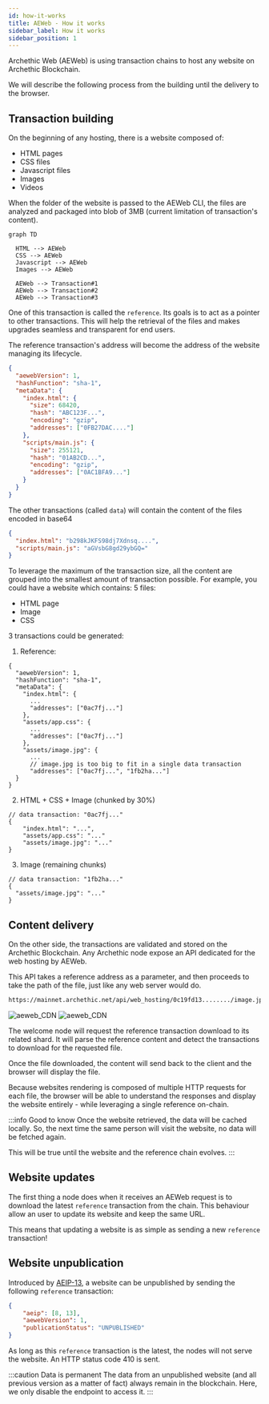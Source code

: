 ```yaml
---
id: how-it-works
title: AEWeb - How it works
sidebar_label: How it works
sidebar_position: 1
---
```


Archethic Web (AEWeb) is using transaction chains to host any website on Archethic Blockchain.

We will describe the following process from the building until the delivery to the browser.

## Transaction building

On the beginning of any hosting, there is a website composed of:

- HTML pages
- CSS files
- Javascript files
- Images
- Videos

When the folder of the website is passed to the AEWeb CLI, the files are analyzed and packaged into blob of 3MB (current limitation of transaction's content).

```mermaid
graph TD

  HTML --> AEWeb
  CSS --> AEWeb
  Javascript --> AEWeb
  Images --> AEWeb

  AEWeb --> Transaction#1
  AEWeb --> Transaction#2
  AEWeb --> Transaction#3

```

One of this transaction is called the `reference`. Its goals is to act as a pointer to other transactions. This will help the retrieval of the files and makes upgrades seamless and transparent for end users.

The reference transaction's address will become the address of the website managing its lifecycle.

```json
{
  "aewebVersion": 1,
  "hashFunction": "sha-1",
  "metaData": {
    "index.html": {
      "size": 68420,
      "hash": "ABC123F...",
      "encoding": "gzip",
      "addresses": ["0FB27DAC...."]
    },
    "scripts/main.js": {
      "size": 255121,
      "hash": "01AB2CD...",
      "encoding": "gzip",
      "addresses": ["0AC1BFA9..."]
    } 
  }
}
```

The other transactions (called `data`) will contain the content of the files encoded in base64

```json
{
  "index.html": "b298kJKFS98dj7Xdnsq....", 
  "scripts/main.js": "aGVsbG8gd29ybGQ=" 
}
```

To leverage the maximum of the transaction size, all the content are grouped into the smallest amount of transaction possible.
For example, you could have a website which contains: 5 files:

- HTML page
- Image
- CSS

3 transactions could be generated:

1. Reference:

```jsonc
{
  "aewebVersion": 1,
  "hashFunction": "sha-1",
  "metaData": {
    "index.html": {
      ...
      "addresses": ["0ac7fj..."]
    },
    "assets/app.css": {
      ...
      "addresses": ["0ac7fj..."]
    },
    "assets/image.jpg": {
      ...
      // image.jpg is too big to fit in a single data transaction
      "addresses": ["0ac7fj...", "1fb2ha..."] 
  }
}
```

2. HTML + CSS + Image (chunked by 30%)

```jsonc 
// data transaction: "0ac7fj..."
{
    "index.html": "...",
    "assets/app.css": "..."
    "assets/image.jpg": "..."
}
```

3. Image (remaining chunks)

```jsonc
// data transaction: "1fb2ha..."
{
  "assets/image.jpg": "..."
}
```

## Content delivery
On the other side, the transactions are validated and stored on the Archethic Blockchain.
Any Archethic node expose an API dedicated for the web hosting by AEWeb.

This API takes a reference address as a parameter, and then proceeds to take the path of the file, just like any web server would do.

```sh
https://mainnet.archethic.net/api/web_hosting/0c19fd13......../image.jpg
```

![aeweb_CDN](/img/aeweb_CDN.svg#gh-light-mode-only)
![aeweb_CDN](/img/aeweb_CDN-dark.svg#gh-dark-mode-only)

The welcome node will request the reference transaction download to its related shard.
It will parse the reference content and detect the transactions to download for the requested file.

Once the file downloaded, the content will send back to the client and the browser will display the file.

Because websites rendering is composed of multiple HTTP requests for each file, the browser will be able to understand the responses and display the website entirely - while leveraging a single reference on-chain.

:::info Good to know
Once the website retrieved, the data will be cached locally. So, the next time the same person will visit the website, no data will be fetched again.

This will be true until the website and the reference chain evolves.
:::

## Website updates

The first thing a node does when it receives an AEWeb request is to download the latest `reference` transaction from the chain. This behaviour allow an user to update its website and keep the same URL.

This means that updating a website is as simple as sending a new `reference` transaction!

## Website unpublication

Introduced by [AEIP-13](https://github.com/archethic-foundation/aeip/blob/main/AEIP-13.md), a website can be unpublished by sending the following `reference` transaction:

```json
{
    "aeip": [8, 13],
    "aewebVersion": 1,
    "publicationStatus": "UNPUBLISHED"
}
```

As long as this `reference` transaction is the latest, the nodes will not serve the website. An HTTP status code 410 is sent.

:::caution Data is permanent
The data from an unpublished website (and all previous version as a matter of fact) always remain in the blockchain. Here, we only disable the endpoint to access it.
:::